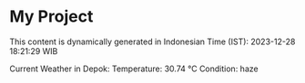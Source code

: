 # My Project

This content is dynamically generated in Indonesian Time (IST): 2023-12-28 18:21:29 WIB


Current Weather in Depok:
Temperature: 30.74 °C
Condition: haze
